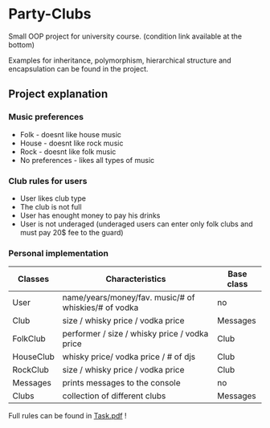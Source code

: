 # Party-Clubs
Small OOP project for university course. (condition link available at the bottom)

Examples for inheritance, polymorphism, hierarchical structure and encapsulation can be found in the project.

## Project explanation
### Music preferences
 * Folk - doesnt like house music
 * House - doesnt like rock music
 * Rock - doesnt like folk music
 * No preferences - likes all types of music
 
 ### Club rules for users
* User likes club type
* The club is not full
* User has enought money to pay his drinks
* User is not underaged (underaged users can enter only folk clubs and must pay 20$ fee to the guard)

### Personal implementation
| Classes | Characteristics | Base class |
| ------ | ------ | ------ |
| User | name/years/money/fav. music/# of whiskies/# of vodka| no |
| Club | size / whisky price / vodka price | Messages |
| FolkClub | performer / size / whisky price / vodka price   |  Club | 
| HouseClub | whisky price/ vodka price / # of djs |  Club | 
| RockClub | size / whisky price / vodka price |  Club | 
| Messages | prints messages to the console | no |
| Clubs | collection of different clubs | Messages |

 Full rules can be found in [Task.pdf](https://github.com/michaelecrippa/Party-Clubs/blob/main/Task.pdf) !
